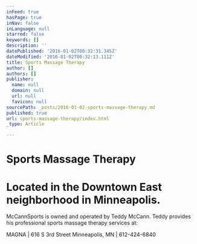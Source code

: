 ```yaml
---
inFeed: true
hasPage: true
inNav: false
inLanguage: null
starred: false
keywords: []
description: ''
datePublished: '2016-01-02T00:32:31.345Z'
dateModified: '2016-01-02T00:32:13.111Z'
title: Sports Massage Therapy
author: []
authors: []
publisher:
  name: null
  domain: null
  url: null
  favicon: null
sourcePath: _posts/2016-01-02-sports-massage-therapy.md
published: true
url: sports-massage-therapy/index.html
_type: Article

---
```

# **Sports Massage Therapy**

# Located in the Downtown East neighborhood in Minneapolis.  

McCannSports is owned and operated by Teddy McCann.  Teddy provides his professional sports massage therapy services at:

MAGNA | 616 S 3rd Street Minneapolis, MN |  612-424-6840